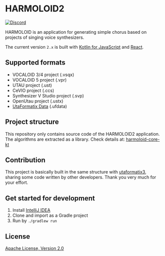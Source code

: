 # HARMOLOID2

[![Discord](https://img.shields.io/discord/984044285584359444?style=for-the-badge&label=discord&logo=discord&logoColor=ffffff&color=7389D8&labelColor=6A7EC2)](https://discord.gg/TyEcQ6P73y)

HARMOLOID is an application for generating simple chorus based on projects of singing voice synthesizers.

The current version `2.x` is built with [Kotlin for JavaScript](https://kotlinlang.org/docs/js-overview.html)
and [React](https://github.com/facebook/react).

## Supported formats

- VOCALOID 3/4 project (.vsqx)
- VOCALOID 5 project (.vpr)
- UTAU project (.ust)
- CeVIO project (.ccs)
- Synthesizer V Studio project (.svp)
- OpenUtau project (.ustx)
- [UtaFormatix Data](https://github.com/sdercolin/utaformatix-data) (.ufdata)

## Project structure

This repository only contains source code of the HARMOLOID2 application. The algorithms are extracted as a library.
Check details at: [harmoloid-core-kt](https://github.com/sdercolin/harmoloid-core-kt)

## Contribution

This project is basically built in the same structure with [utaformatix3](https://github.com/sdercolin/utaformatix3),
sharing some code written by other developers. Thank you very much for your effort.

## Get started for development

1. Install [IntelliJ IDEA](https://www.jetbrains.com/idea/)
2. Clone and import as a Gradle project
3. Run by `./gradlew run`

## License

[Apache License, Version 2.0](https://github.com/sdercolin/harmoloid2/blob/main/LICENSE.md)
